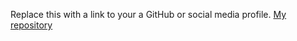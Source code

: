 Replace this with a link to your a GitHub or social media profile.
[My repository](https://github.com/pakypc)
